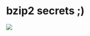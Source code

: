 # bzip2 secrets ;)
![](https://github.com/nu11secur1ty/Linux_Deployment_Administration_Hacks-Programing/blob/master/BZIP2/logo/1280px-Bzip2-logo.png)
